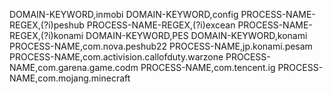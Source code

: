 DOMAIN-KEYWORD,inmobi
DOMAIN-KEYWORD,config
PROCESS-NAME-REGEX,(?i)peshub
PROCESS-NAME-REGEX,(?i)excean
PROCESS-NAME-REGEX,(?i)konami
DOMAIN-KEYWORD,PES
DOMAIN-KEYWORD,konami
PROCESS-NAME,com.nova.peshub22
PROCESS-NAME,jp.konami.pesam
PROCESS-NAME,com.activision.callofduty.warzone
PROCESS-NAME,com.garena.game.codm
PROCESS-NAME,com.tencent.ig
PROCESS-NAME,com.mojang.minecraft
